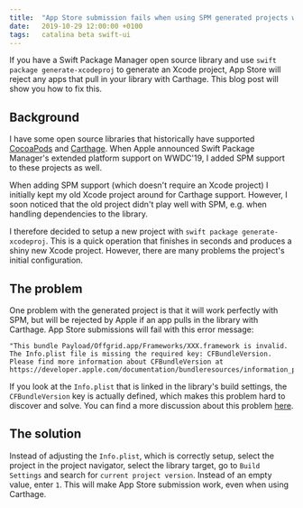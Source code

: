 ```yaml
---
title:  "App Store submission fails when using SPM generated projects with carthage"
date:   2019-10-29 12:00:00 +0100
tags:   catalina beta swift-ui
---
```


If you have a Swift Package Manager open source library and use `swift package generate-xcodeproj` to generate an Xcode project, App Store will reject any apps that pull in your library with Carthage. This blog post will show you how to fix this.


## Background

I have some open source libraries that historically have supported [CocoaPods][CocoaPods] and [Carthage][Carthage]. When Apple announced Swift Package Manager's extended platform support on WWDC'19, I added SPM support to these projects as well.

When adding SPM support (which doesn't require an Xcode project) I initially kept my old Xcode project around for Carthage support. However, I soon noticed that the old project didn't play well with SPM, e.g. when handling dependencies to the library.

I therefore decided to setup a new project with `swift package generate-xcodeproj`. This is a quick operation that finishes in seconds and produces a shiny new Xcode project. However, there are many problems the project's initial configuration.


## The problem

One problem with the generated project is that it will work perfectly with SPM, but will be rejected by Apple if an app pulls in the library with Carthage. App Store submissions will fail with this error message:

```
"This bundle Payload/Offgrid.app/Frameworks/XXX.framework is invalid. The Info.plist file is missing the required key: CFBundleVersion. Please find more information about CFBundleVersion at https://developer.apple.com/documentation/bundleresources/information_property_list/cfbundleversion"
```

If you look at the `Info.plist` that is linked in the library's build settings, the `CFBundleVersion` key is actually defined, which makes this problem hard to discover and solve. You can find a more discussion about this problem [here](https://github.com/danielsaidi/Sheeeeeeeeet/issues/116).


## The solution

Instead of adjusting the `Info.plist`, which is correctly setup, select the project in the project navigator, select the library target, go to `Build Settings` and search for `current project version`. Instead of an empty value, enter `1`. This will make App Store submission work, even when using Carthage.


[Carthage]: https://github.com/Carthage
[CocoaPods]: http://cocoapods.org

